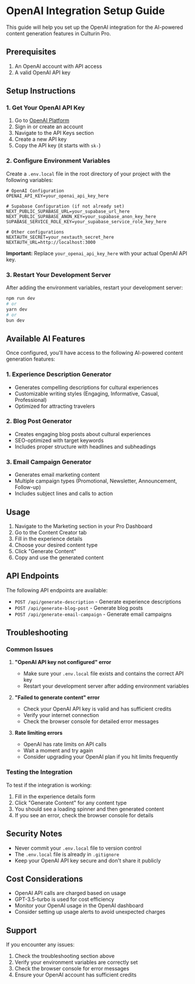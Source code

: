 # OpenAI Integration Setup Guide

This guide will help you set up the OpenAI integration for the AI-powered content generation features in Culturin Pro.

## Prerequisites

1. An OpenAI account with API access
2. A valid OpenAI API key

## Setup Instructions

### 1. Get Your OpenAI API Key

1. Go to [OpenAI Platform](https://platform.openai.com/)
2. Sign in or create an account
3. Navigate to the API Keys section
4. Create a new API key
5. Copy the API key (it starts with `sk-`)

### 2. Configure Environment Variables

Create a `.env.local` file in the root directory of your project with the following variables:

```env
# OpenAI Configuration
OPENAI_API_KEY=your_openai_api_key_here

# Supabase Configuration (if not already set)
NEXT_PUBLIC_SUPABASE_URL=your_supabase_url_here
NEXT_PUBLIC_SUPABASE_ANON_KEY=your_supabase_anon_key_here
SUPABASE_SERVICE_ROLE_KEY=your_supabase_service_role_key_here

# Other configurations
NEXTAUTH_SECRET=your_nextauth_secret_here
NEXTAUTH_URL=http://localhost:3000
```

**Important:** Replace `your_openai_api_key_here` with your actual OpenAI API key.

### 3. Restart Your Development Server

After adding the environment variables, restart your development server:

```bash
npm run dev
# or
yarn dev
# or
bun dev
```

## Available AI Features

Once configured, you'll have access to the following AI-powered content generation features:

### 1. Experience Description Generator

- Generates compelling descriptions for cultural experiences
- Customizable writing styles (Engaging, Informative, Casual, Professional)
- Optimized for attracting travelers

### 2. Blog Post Generator

- Creates engaging blog posts about cultural experiences
- SEO-optimized with target keywords
- Includes proper structure with headlines and subheadings

### 3. Email Campaign Generator

- Generates email marketing content
- Multiple campaign types (Promotional, Newsletter, Announcement, Follow-up)
- Includes subject lines and calls to action

## Usage

1. Navigate to the Marketing section in your Pro Dashboard
2. Go to the Content Creator tab
3. Fill in the experience details
4. Choose your desired content type
5. Click "Generate Content"
6. Copy and use the generated content

## API Endpoints

The following API endpoints are available:

- `POST /api/generate-description` - Generate experience descriptions
- `POST /api/generate-blog-post` - Generate blog posts
- `POST /api/generate-email-campaign` - Generate email campaigns

## Troubleshooting

### Common Issues

1. **"OpenAI API key not configured" error**

   - Make sure your `.env.local` file exists and contains the correct API key
   - Restart your development server after adding environment variables

2. **"Failed to generate content" error**

   - Check your OpenAI API key is valid and has sufficient credits
   - Verify your internet connection
   - Check the browser console for detailed error messages

3. **Rate limiting errors**
   - OpenAI has rate limits on API calls
   - Wait a moment and try again
   - Consider upgrading your OpenAI plan if you hit limits frequently

### Testing the Integration

To test if the integration is working:

1. Fill in the experience details form
2. Click "Generate Content" for any content type
3. You should see a loading spinner and then generated content
4. If you see an error, check the browser console for details

## Security Notes

- Never commit your `.env.local` file to version control
- The `.env.local` file is already in `.gitignore`
- Keep your OpenAI API key secure and don't share it publicly

## Cost Considerations

- OpenAI API calls are charged based on usage
- GPT-3.5-turbo is used for cost efficiency
- Monitor your OpenAI usage in the OpenAI dashboard
- Consider setting up usage alerts to avoid unexpected charges

## Support

If you encounter any issues:

1. Check the troubleshooting section above
2. Verify your environment variables are correctly set
3. Check the browser console for error messages
4. Ensure your OpenAI account has sufficient credits
